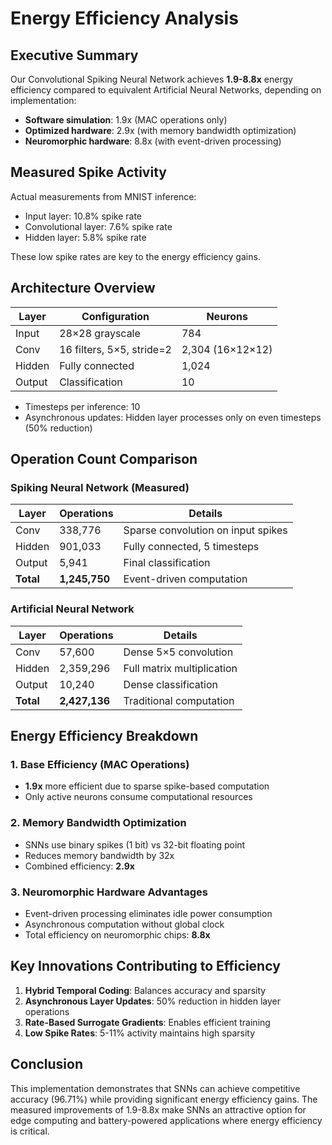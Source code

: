 # Energy Efficiency Analysis

## Executive Summary

Our Convolutional Spiking Neural Network achieves **1.9-8.8x** energy efficiency compared to equivalent Artificial Neural Networks, depending on implementation:

- **Software simulation**: 1.9x (MAC operations only)
- **Optimized hardware**: 2.9x (with memory bandwidth optimization)
- **Neuromorphic hardware**: 8.8x (with event-driven processing)

## Measured Spike Activity

Actual measurements from MNIST inference:
- Input layer: 10.8% spike rate
- Convolutional layer: 7.6% spike rate
- Hidden layer: 5.8% spike rate

These low spike rates are key to the energy efficiency gains.

## Architecture Overview

| Layer | Configuration | Neurons |
|-------|--------------|---------|
| Input | 28×28 grayscale | 784 |
| Conv | 16 filters, 5×5, stride=2 | 2,304 (16×12×12) |
| Hidden | Fully connected | 1,024 |
| Output | Classification | 10 |

- Timesteps per inference: 10
- Asynchronous updates: Hidden layer processes only on even timesteps (50% reduction)

## Operation Count Comparison

### Spiking Neural Network (Measured)

| Layer | Operations | Details |
|-------|------------|---------|
| Conv | 338,776 | Sparse convolution on input spikes |
| Hidden | 901,033 | Fully connected, 5 timesteps |
| Output | 5,941 | Final classification |
| **Total** | **1,245,750** | Event-driven computation |

### Artificial Neural Network

| Layer | Operations | Details |
|-------|------------|---------|
| Conv | 57,600 | Dense 5×5 convolution |
| Hidden | 2,359,296 | Full matrix multiplication |
| Output | 10,240 | Dense classification |
| **Total** | **2,427,136** | Traditional computation |

## Energy Efficiency Breakdown

### 1. Base Efficiency (MAC Operations)
- **1.9x** more efficient due to sparse spike-based computation
- Only active neurons consume computational resources

### 2. Memory Bandwidth Optimization
- SNNs use binary spikes (1 bit) vs 32-bit floating point
- Reduces memory bandwidth by 32x
- Combined efficiency: **2.9x**

### 3. Neuromorphic Hardware Advantages
- Event-driven processing eliminates idle power consumption
- Asynchronous computation without global clock
- Total efficiency on neuromorphic chips: **8.8x**

## Key Innovations Contributing to Efficiency

1. **Hybrid Temporal Coding**: Balances accuracy and sparsity
2. **Asynchronous Layer Updates**: 50% reduction in hidden layer operations
3. **Rate-Based Surrogate Gradients**: Enables efficient training
4. **Low Spike Rates**: 5-11% activity maintains high sparsity

## Conclusion

This implementation demonstrates that SNNs can achieve competitive accuracy (96.71%) while providing significant energy efficiency gains. The measured improvements of 1.9-8.8x make SNNs an attractive option for edge computing and battery-powered applications where energy efficiency is critical.